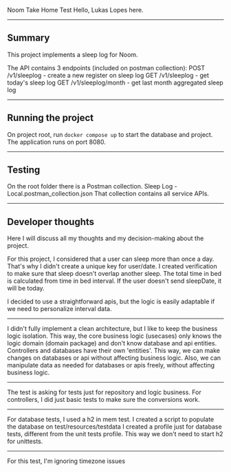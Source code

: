 Noom Take Home Test
Hello, Lukas Lopes here.

***
## Summary
This project implements a sleep log for Noom.

The API contains 3 endpoints (included on postman collection):
POST /v1/sleeplog - create a new register on sleep log
GET /v1/sleeplog - get today's sleep log
GET /v1/sleeplog/month - get last month aggregated sleep log
*** 

## Running the project
On project root, run `docker compose up` to start the database and project.
The application runs on port 8080.
***

## Testing
On the root folder there is a Postman collection. Sleep Log - Local.postman_collection.json 
That collection contains all service APIs.

***
## Developer thoughts

Here I will discuss all my thoughts and my decision-making about the project.


For this project, I considered that a user can sleep more than once a day. That's why I didn't create a unique key for user/date.
I created verification to make sure that sleep doesn't overlap another sleep.
The total time in bed is calculated from time in bed interval.
If the user doesn't send sleepDate, it will be today.

I decided to use a straightforward apis, but the logic is easily adaptable if we need to personalize interval data.

***
I didn't fully implement a clean architecture, but I like to keep the business logic isolation.
This way, the core business logic (usecases) only knows the logic domain (domain package) and don't know database and api entities.
Controllers and databases have their own 'entities'. This way, we can make changes on databases or api without affecting business logic.
Also, we can manipulate data as needed for databases or apis freely, without affecting business logic.


***
The test is asking for tests just for repository and logic business.
For controllers, I did just basic tests to make sure the conversions work.

***
For database tests, I used a h2 in mem test. I created a script to populate the database on test/resources/testdata
I created a profile just for database tests, different from the unit tests profile. This way we don't need to start h2 for unittests.
***
For this test, I'm ignoring timezone issues
